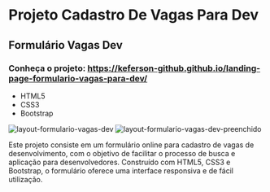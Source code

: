 # Projeto Cadastro De Vagas Para Dev
## Formulário Vagas Dev
### Conheça o projeto: https://keferson-github.github.io/landing-page-formulario-vagas-para-dev/
- HTML5
- CSS3
- Bootstrap

![layout-formulario-vagas-dev](https://github.com/user-attachments/assets/b64b9681-d548-472c-abb4-a98c1b661b3e)
![layout-formulario-vagas-dev-preenchido](https://github.com/user-attachments/assets/e78f71cc-9b3e-4e6d-826a-cd43046a813d)

Este projeto consiste em um formulário online para cadastro de vagas de desenvolvimento, com o objetivo de facilitar o processo de busca e aplicação para desenvolvedores. Construído com HTML5, CSS3 e Bootstrap, o formulário oferece uma interface responsiva e de fácil utilização.
